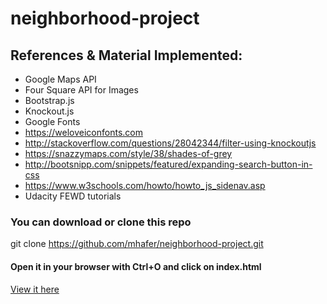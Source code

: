 # neighborhood-project

## References & Material Implemented:
- Google Maps API
- Four Square API for Images
- Bootstrap.js
- Knockout.js
- Google Fonts
- https://weloveiconfonts.com
- http://stackoverflow.com/questions/28042344/filter-using-knockoutjs
- https://snazzymaps.com/style/38/shades-of-grey
- http://bootsnipp.com/snippets/featured/expanding-search-button-in-css
- https://www.w3schools.com/howto/howto_js_sidenav.asp
- Udacity FEWD tutorials

### You can download or clone this repo
git clone https://github.com/mhafer/neighborhood-project.git

#### Open it in your browser with Ctrl+O and click on index.html

[View it here](https://mhafer.github.io/neighborhood-project/)
